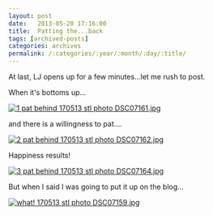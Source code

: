 ```yaml
---
layout: post
date:	2013-05-20 17:16:00
title:  Patting the...back
tags: [archived-posts]
categories: archives
permalink: /:categories/:year/:month/:day/:title/
---
```

At last, LJ opens up for a few minutes...let me rush to post.

When it's bottoms up...

<a href="http://s1264.photobucket.com/user/mnypx/media/DSC07161.jpg.html" target="_blank"><img src="http://i1264.photobucket.com/albums/jj483/mnypx/DSC07161.jpg" border="0" alt="1 pat behind 170513 stl photo DSC07161.jpg"/></a>

and there is a willingness to pat....

<a href="http://s1264.photobucket.com/user/mnypx/media/DSC07162.jpg.html" target="_blank"><img src="http://i1264.photobucket.com/albums/jj483/mnypx/DSC07162.jpg" border="0" alt="2  pat behind 170513 stl photo DSC07162.jpg"/></a>

Happiness results!

<a href="http://s1264.photobucket.com/user/mnypx/media/DSC07164.jpg.html" target="_blank"><img src="http://i1264.photobucket.com/albums/jj483/mnypx/DSC07164.jpg" border="0" alt="3  pat behind 170513 stl photo DSC07164.jpg"/></a>

But when I said I was going to put it up on the blog...


<a href="http://s1264.photobucket.com/user/mnypx/media/DSC07159.jpg.html" target="_blank"><img src="http://i1264.photobucket.com/albums/jj483/mnypx/DSC07159.jpg" border="0" alt="what! 170513 stl photo DSC07159.jpg"/></a>
